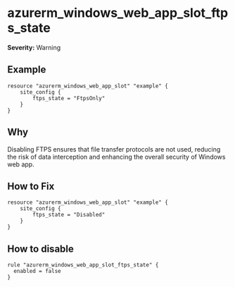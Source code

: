 # azurerm_windows_web_app_slot_ftps_state

**Severity:** Warning


## Example

```hcl
resource "azurerm_windows_web_app_slot" "example" {
    site_config {
        ftps_state = "FtpsOnly"
    }
}
```

## Why

Disabling FTPS ensures that file transfer protocols are not used, reducing the risk of data interception and enhancing the overall security of Windows web app.

## How to Fix

```hcl
resource "azurerm_windows_web_app_slot" "example" {
    site_config {
        ftps_state = "Disabled"
    }
}
```


## How to disable

```hcl
rule "azurerm_windows_web_app_slot_ftps_state" {
  enabled = false
}
```

